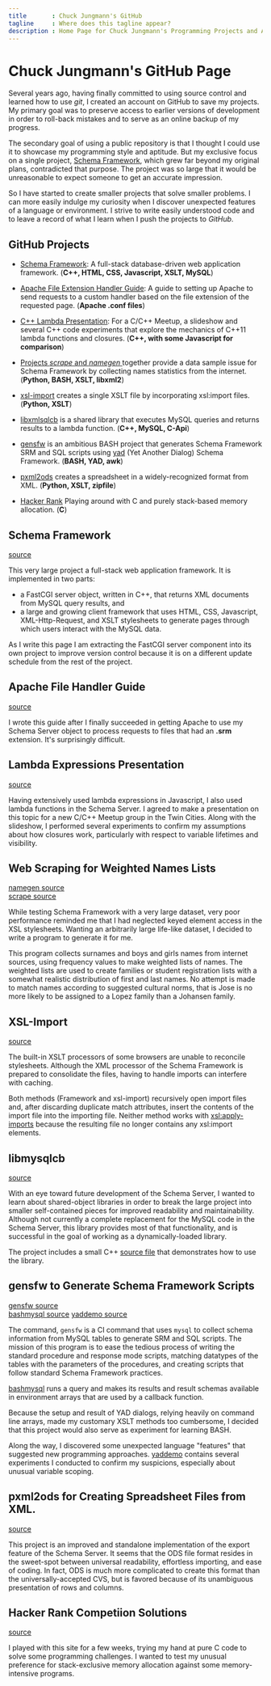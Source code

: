 ```yaml
---
title       : Chuck Jungmann's GitHub
tagline     : Where does this tagline appear?
description : Home Page for Chuck Jungmann's Programming Projects and Artifacts
---
```


# Chuck Jungmann's GitHub Page

Several years ago, having finally committed to using source control and
learned how to use *git*, I created an account on GitHub to save my
projects.  My primary goal was to preserve access to earlier versions
of development in order to roll-back mistakes and to serve as an online
backup of my progress.

The secondary goal of using a public repository is that I thought
I could use it to showcase my programming style and aptitude.  But
my exclusive focus on a single project, [Schema Framework](#schema-framework),
which grew far beyond my original plans, contradicted that purpose.
The project was so large that it would be unreasonable to expect
someone to get an accurate impression.

So I have started to create smaller projects that solve smaller
problems.  I can more easily indulge my curiosity when I discover
unexpected features of a language or environment.  I strive to
write easily understood code and to leave a record of what I learn
when I push the projects to *GitHub*.

## GitHub Projects

- [Schema Framework](#schema-framework): A full-stack database-driven
  web application framework. (**C++, HTML, CSS, Javascript, XSLT,
   MySQL**)

- [Apache File Extension Handler Guide](#apache-file-handler-guide):
  A guide to setting up Apache to send requests to a custom handler
  based on the file extension of the requested page.
  (**Apache .conf files**)

- [C++ Lambda Presentation](#lambda-expressions-presentation):
  For a C/C++ Meetup, a slideshow and several C++ code experiments
  that explore the mechanics of C++11 lambda functions and closures.
  (**C++, with some Javascript for comparison**)

- [Projects *scrape* and *namegen* ](#web-scraping-for-weighted-names-lists)
  together provide a data sample issue for Schema Framework by
  collecting names statistics from the internet. (**Python, BASH, XSLT,
  libxml2**)

- [xsl-import](#xsl-import) creates a single XSLT file by incorporating
  xsl:import files.  (**Python, XSLT**)

- [libxmlsqlcb](https://github.com/cjungmann/libmysqlcb) is a shared
  library that executes MySQL queries and returns results to a lambda
  function. (**C++, MySQL, C-Api**)

- [gensfw](#gensfw-to-generate-schema-framework-scripts) is an ambitious
  BASH project that generates Schema Framework SRM and SQL scripts using
  [yad](https://github.com/v1cont/yad) (Yet Another Dialog)
  Schema Framework.  (**BASH, YAD, awk**)

- [pxml2ods](#pxml2ods-for-creating-spreadsheet-files-from-xml)
  creates a spreadsheet in a widely-recognized format from XML.
  (**Python, XSLT, zipfile**)

- [Hacker Rank](#hacker-rank-competiion-solutions)
  Playing around with C and purely stack-based memory allocation. (**C**)


## Schema Framework

[source](https://github.com/cjungmann/schemafw)

This very large project a full-stack web application framework.
It is implemented in two parts:
- a FastCGI server object, written in C++, that returns XML
  documents from MySQL query results, and
- a large and growing client framework that uses HTML, CSS,
  Javascript, XML-Http-Request, and XSLT stylesheets to generate
  pages through which users interact with the MySQL data.

As I write this page I am extracting the FastCGI server component
into its own project to improve version control because it is on a
different update schedule from the rest of the project.


## Apache File Handler Guide

[source](https://github.com/cjungmann/apache-file-handler)

I wrote this guide after I finally succeeded in getting Apache to
use my Schema Server object to process requests to files that had
an **.srm** extension.  It's surprisingly difficult.

## Lambda Expressions Presentation

[source](https://github.com/cjungmann/lambda_talk)

Having extensively used lambda expressions in Javascript, I also
used lambda functions in the Schema Server.  I agreed to make a
presentation on this topic for a new C/C++ Meetup group in the
Twin Cities.  Along with the slideshow, I performed several
experiments to confirm my assumptions about how closures work,
particularly with respect to variable lifetimes and visibility.

## Web Scraping for Weighted Names Lists

[namegen source](https://github.com/cjungmann/namegen)<br/>
[scrape source](https://github.com/cjungmann/scrape)

While testing Schema Framework with a very large dataset, very poor
performance reminded me that I had neglected keyed element access
in the XSL stylesheets.  Wanting an arbitrarily large life-like
dataset, I decided to write a program to generate it for me.

This program collects surnames and boys and girls names from internet
sources, using frequency values to make weighted lists of names.
The weighted lists are used to create families or student registration
lists with a somewhat realistic distribution of first and last names.
No attempt is made to match names according to suggested cultural
norms, that is Jose is no more likely to be assigned to a Lopez family
than a Johansen family.


## XSL-Import

[source](https://github.com/cjungmann/xsl-import)

The built-in XSLT processors of some browsers are unable to reconcile
stylesheets.  Although the XML processor of the Schema Framework is
prepared to consolidate the files, having to handle imports can
interfere with caching.

Both methods (Framework and xsl-import) recursively open import files
and, after discarding duplicate match attributes, insert the contents
of the import file into the importing file.  Neither method works
with [xsl:apply-imports](https://www.w3schools.com/xml/ref_xsl_el_apply-imports.asp)
because the resulting file no longer contains any xsl:import
elements.

## libmysqlcb

[source](https://github.com/cjungmann/libmysqlcb)

With an eye toward future development of the Schema Server, I wanted
to learn about shared-object libraries in order to break the large
project into smaller self-contained pieces for improved readability
and maintainability.  Although not currently a complete replacement
for the MySQL code in the Schema Server, this library provides most
of that functionality, and is successful in the goal of working as
a dynamically-loaded library.

The project includes a small C++
[source file](https://github.com/cjungmann/libmysqlcb/blob/master/xmlify.cpp)
that demonstrates how to use the library.

## gensfw to Generate Schema Framework Scripts

[gensfw source](https://github.com/cjungmann/gensfw)<br/>
[bashmysql source](https://github.com/cjungmann/bashmysql)
[yaddemo source](https://github.com/cjungmann/yaddemo)

The command, `gensfw` is a CI command that uses `mysql` to collect schema
information from MySQL tables to generate SRM and SQL scripts.  The
mission of this program is to ease the tedious process of writing the
standard procedure and response mode scripts, matching datatypes of the
tables with the parameters of the procedures, and creating scripts that
follow standard Schema Framework practices.

[bashmysql](https://github.com/cjungmann/bashmysql) runs a query
and makes its results and result schemas available in environment
arrays that are used by a callback function.

Because the setup and result of YAD dialogs, relying heavily on command
line arrays, made my customary XSLT methods too cumbersome, I decided
that this project would also serve as experiment for learning BASH.

Along the way, I discovered some unexpected language "features" that
suggested new programming approaches.  [yaddemo](https://github.com/cjungmann/yaddemo)
contains several experiments I conducted to confirm my suspicions,
especially about unusual variable scoping.

## pxml2ods for Creating Spreadsheet Files from XML.

[source](https://github.com/cjungmann/pxml2ods)

This project is an improved and standalone implementation of the export
feature of the Schema Server.  It seems that the ODS file format resides
in the sweet-spot between universal readability, effortless importing,
and ease of coding.  In fact, ODS is much more complicated to create
this format than the universally-accepted CVS, but is favored because
of its unambiguous presentation of rows and columns.

## Hacker Rank Competiion Solutions

[source](https://github.com/cjungmann/HackerRank_ProjectEuler_Solutions)

I played with this site for a few weeks, trying my hand at pure C code
to solve some programming challenges.  I wanted to test my unusual
preference for stack-exclusive memory allocation against some memory-
intensive programs.
